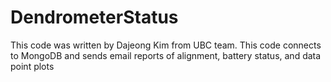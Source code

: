 # DendrometerStatus
This code was written by Dajeong Kim from UBC team. This code connects to MongoDB and sends email reports of alignment, battery status, and data point plots
